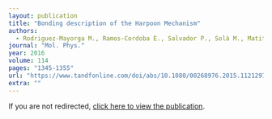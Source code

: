 ```yaml
---
layout: publication
title: "Bonding description of the Harpoon Mechanism"
authors:
  - Rodriguez-Mayorga M., Ramos-Cordoba E., Salvador P., Solà M., Matito E.
journal: "Mol. Phys."
year: 2016
volume: 114
pages: "1345-1355"
url: "https://www.tandfonline.com/doi/abs/10.1080/00268976.2015.1121297"
extra: ""
---
```


<meta http-equiv="refresh" content="0; URL='https://www.tandfonline.com/doi/abs/10.1080/00268976.2015.1121297'" />

If you are not redirected, [click here to view the publication](https://www.tandfonline.com/doi/abs/10.1080/00268976.2015.1121297).
